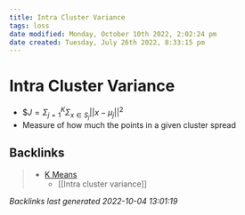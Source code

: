 ```yaml
---
title: Intra Cluster Variance
tags: loss
date modified: Monday, October 10th 2022, 2:02:24 pm
date created: Tuesday, July 26th 2022, 8:33:15 pm
---
```


# Intra Cluster Variance
- $$J = \Sigma_{j=1}^K \Sigma_{x \in S_j} ||x - \mu_j||^2$
- Measure of how much the points in a given cluster spread

## Backlinks
> - [K Means](KMeans.md)
>   - [[Intra cluster variance]]

_Backlinks last generated 2022-10-04 13:01:19_
